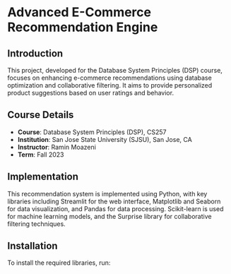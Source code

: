 # Advanced E-Commerce Recommendation Engine

## Introduction
This project, developed for the Database System Principles (DSP) course, focuses on enhancing e-commerce recommendations using database optimization and collaborative filtering. It aims to provide personalized product suggestions based on user ratings and behavior.

## Course Details
- **Course**: Database System Principles (DSP), CS257
- **Institution**: San Jose State University (SJSU), San Jose, CA
- **Instructor**: Ramin Moazeni
- **Term**: Fall 2023

## Implementation
This recommendation system is implemented using Python, with key libraries including Streamlit for the web interface, Matplotlib and Seaborn for data visualization, and Pandas for data processing. Scikit-learn is used for machine learning models, and the Surprise library for collaborative filtering techniques.

## Installation
To install the required libraries, run:

